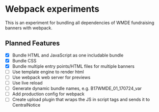 # Webpack experiments

This is an experiment for bundling all dependencies of WMDE fundraising banners with webpack.

## Planned Features
- [x] Bundle HTML and JavaScript as one includable bundle
- [x] Bundle CSS
- [x] Bundle multiple entry points/HTML files for multiple banners
- [ ] Use template engine to render html
- [ ] Use webpack web server for previews
- [ ] Use live reload
- [ ] Generate dynamic bundle names, e.g. B17WMDE_01_170724_var
- [ ] Add production config for webpack
- [ ] Create upload plugin that wraps the JS in script tags and sends it to CentralNotice
